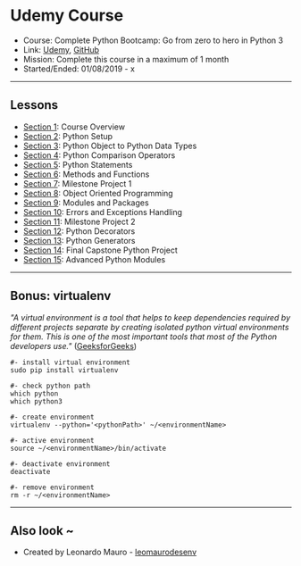 # Udemy Course #

- Course: Complete Python Bootcamp: Go from zero to hero in Python 3   
- Link: [Udemy](https://www.udemy.com/complete-python-bootcamp/), [GitHub](https://github.com/Pierian-Data/Complete-Python-3-Bootcamp)   
- Mission: Complete this course in a maximum of 1 month   
- Started/Ended: 01/08/2019 - x
   
---
## Lessons

- [Section 1](jupyter/section-1.ipynb): Course Overview
- [Section 2](jupyter/section-2.ipynb): Python Setup
- [Section 3](jupyter/section-3.ipynb): Python Object to Python Data Types
- [Section 4](jupyter/section-4.ipynb): Python Comparison Operators
- [Section 5](jupyter/section-5.ipynb): Python Statements
- [Section 6](jupyter/section-6.ipynb): Methods and Functions
- [Section 7](jupyter/section-7.ipynb): Milestone Project 1
- [Section 8](jupyter/section-8.ipynb): Object Oriented Programming
- [Section 9](jupyter/section-9.ipynb): Modules and Packages
- [Section 10](jupyter/section-10.ipynb): Errors and Exceptions Handling
- [Section 11](jupyter/section-11.ipynb): Milestone Project 2
- [Section 12](jupyter/section-12.ipynb): Python Decorators
- [Section 13](jupyter/section-13.ipynb): Python Generators
- [Section 14](jupyter/section-14.ipynb): Final Capstone Python Project
- [Section 15](jupyter/section-15.ipynb): Advanced Python Modules
   
---
## Bonus: virtualenv

_"A virtual environment is a tool that helps to keep dependencies required by different projects separate by creating isolated python virtual environments for them. This is one of the most important tools that most of the Python developers use."_ ([GeeksforGeeks](https://www.geeksforgeeks.org/python-virtual-environment/))   
   
```shell
#- install virtual environment
sudo pip install virtualenv

#- check python path
which python
which python3

#- create environment
virtualenv --python='<pythonPath>' ~/<environmentName>

#- active environment
source ~/<environmentName>/bin/activate

#- deactivate environment
deactivate

#- remove environment
rm -r ~/<environmentName>
```
   
---
## Also look ~

- Created by Leonardo Mauro - [leomaurodesenv](https://github.com/leomaurodesenv/)

